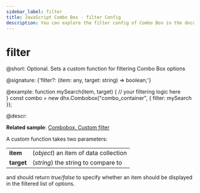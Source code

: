 ```yaml
---
sidebar_label: filter
title: JavaScript Combo Box - filter Config 
description: You can explore the filter config of Combo Box in the documentation of the DHTMLX JavaScript UI library. Browse developer guides and API reference, try out code examples and live demos, and download a free 30-day evaluation version of DHTMLX Suite 7.
---
```


# filter

@short: Optional. Sets a custom function for filtering Combo Box options

@signature: {'filter?: (item: any, target: string) => boolean;'}

@example:
function mySearch(item, target) {
    // your filtering logic here            
}
const combo = new dhx.Combobox("combo_container", {
    filter: mySearch
});

@descr: 

**Related sample**: [Combobox. Custom filter](https://snippet.dhtmlx.com/791incm9)

A custom function takes two parameters:

<table>
	<tbody>
        <tr>
			<td><b>item</b></td>
			<td>(<i>object</i>) an item of data collection</td>
		</tr>
		<tr>
			<td><b>target</b></td>
			<td>(<i>string</i>) the string to compare to</td>
		</tr>
    </tbody>
</table>

and should return *true/false* to specify whether an item should be displayed in the filtered list of options.

[comment]: # (@related: combobox/how_to_start.md#initialize-combobox combobox/customization.md#custom-filter-for-options)
